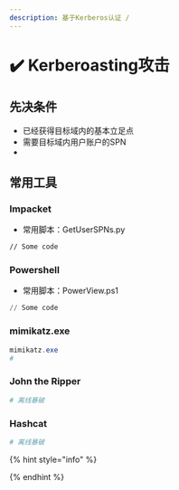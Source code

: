 ```yaml
---
description: 基于Kerberos认证 /
---
```


# ✔️ Kerberoasting攻击

## 先决条件

* 已经获得目标域内的基本立足点
* 需要目标域内用户账户的SPN
*

## 常用工具

### Impacket

* 常用脚本：GetUserSPNs.py

```bash
// Some code
```

### Powershell

* 常用脚本：PowerView.ps1

```powershell
// Some code
```

### mimikatz.exe

```powershell
mimikatz.exe
# 
```

### John the Ripper

```bash
# 离线暴破

```

### Hashcat

```bash
# 离线暴破

```

{% hint style="info" %}

{% endhint %}
